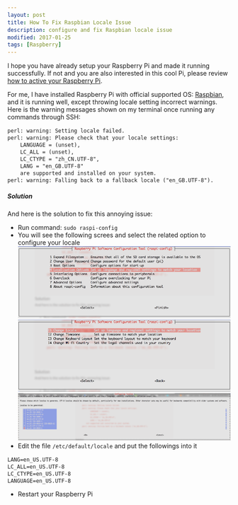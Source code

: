 ```yaml
---
layout: post
title: How To Fix Raspbian Locale Issue
description: configure and fix Raspbian locale issue
modified: 2017-01-25
tags: [Raspberry]
---
```


I hope you have already setup your Raspberry Pi and made it running successfully. If not and you are also interested in this cool Pi, please review [how to active your Raspberry Pi][1].

For me, I have installed Raspberry Pi with official supported OS: [Raspbian][2], and it is running well, except throwing locale setting incorrect warnings. Here is the warning messages shown on my terminal once running any commands through SSH:

```
perl: warning: Setting locale failed.
perl: warning: Please check that your locale settings:
	LANGUAGE = (unset),
	LC_ALL = (unset),
	LC_CTYPE = "zh_CN.UTF-8",
	LANG = "en_GB.UTF-8"
    are supported and installed on your system.
perl: warning: Falling back to a fallback locale ("en_GB.UTF-8").
```

##### Solution
And here is the solution to fix this annoying issue:

+ Run command: `sudo raspi-config`    
+ You will see the following screes and select the related option to configure your locale
  ![config locale](/assets/images/config-locale-1.png)
  ![change locale](/assets/images/config-locale-2.png)
  ![select locale](/assets/images/config-locale-3.png)
+ Edit the file `/etc/default/locale` and put the followings into it

```
LANG=en_US.UTF-8  
LC_ALL=en_US.UTF-8  
LC_CTYPE=en_US.UTF-8  
LANGUAGE=en_US.UTF-8
```

+ Restart your Raspberry Pi

[1]: /posts/setup-raspberry
[2]: https://www.raspberrypi.org/downloads/raspbian/
